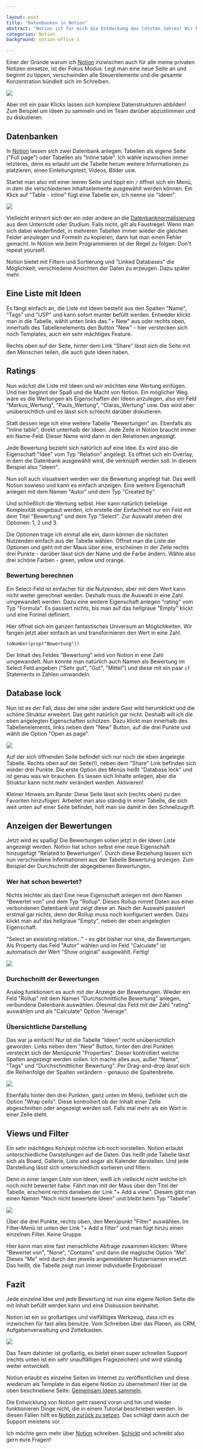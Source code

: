```yaml
---

layout: post
title: "Datenbanken in Notion"
abstract: "Notion ist für mich die Entdeckung des letzten Jahres! Wir haben es urspünglich als Firmen-Wiki eingesetzt um unser Wissen besser zu strukturieren, aber jeden Tag übernimmt es mehr Aufgaben. Notion ist ein Werkzeug, mit dem praktisch alles umgesetzt werden kann. Zum Beispiel eine Seite um sich gemeinsam über Ideen auszutauschen."
categories: Notion
background: notion-office-1

---
```


Einer der Gründe warum ich [Notion](https://www.notion.so) inzwischen auch für alle meine privaten Notizen einsetze, ist der Fokus Modus. Legt man eine neue Seite an und beginnt zu tippen, verschwinden alle Steuerelemente und die gesamte Konzentration bündlelt sich im Schreiben.

<img src="../img/notion/fokus.png" class="full-width">

Aber mit ein paar Klicks lassen sich komplexe Datenstrukturen abbilden! Zum Beispiel um Ideen zu sammeln und im Team darüber abzustimmen und zu diskutieren.


## Datenbanken

In [Notion](https://www.notion.so) lassen sich zwei Datenbank anlegen: Tabellen als eigene Seite ("Full page") oder Tabellen als "Inline table". Ich wähle inzwischen immer letzteres, denn es erlaubt um die Tabelle herum weitere Informationen zu platzieren, einen Einleitungstext, Videos, Bilder usw.

Startet man also mit einer leeren Seite und tippt ein `/` öffnet sich ein Menü, in dem die verschiedenen Inhaltselemente ausgewählt werden können. Ein Klick auf "Table - inline" fügt eine Tabelle ein, ich nenne sie "Ideen". 

<img src="../img/notion/add_content.png" class="full-width">

Vielleicht erinnert sich der ein oder andere an die [Datenbanknormalisierung](https://de.wikipedia.org/wiki/Normalisierung_(Datenbank)) aus dem Unterricht oder Studium. Falls nicht, gilt als Faustregel: Wenn man sich dabei wiederfindet, in mehreren Tabellen immer wieder die gleichen Felder anzulegen und Formeln zu kopieren, dann hat man einen Fehler gemacht. In Notion wie beim Programmieren ist der Regel zu folgen: Don't repeat yourself.

Notion bietet mit Filtern und Sortierung und "Linked Databases" die Möglichkeit, verschiedene Ansichten der Daten zu erzeugen. Dazu später mehr.


## Eine Liste mit Ideen

Es fängt einfach an, die Liste mit Ideen besteht aus den Spalten "Name", "Tags" und "USP" und kann sofort munter befüllt werden. Entweder klickt man in die Tabelle, wählt unten links das "+ New" aus oder rechts oben, innerhalb des Tabellenelements den Button "New" - hier verstecken sich noch Templates, auch ein sehr mächtiges Feature.

Rechts oben auf der Seite, hinter dem Link "Share" lässt sich die Seite mit den Menschen teilen, die auch gute Ideen haben.


## Ratings

Nun wächst die Liste mit Ideen und wir möchten eine Wertung einfügen. Und hier beginnt der Spaß und die Macht von Notion. Ein möglicher Weg wäre es die Wertungen als Eigenschaften der Ideen anzulegen, also ein Feld "Markus_Wertung", "Pauls_Wertung", "Claras_Wertung" usw. Das wird aber unübersichtlich und es lässt sich schlecht darüber diskutieren.

Statt dessen lege ich eine weitere Tabelle "Bewertungen" an. Ebenfalls als "Inline table", direkt unterhalb der Ideen. Jede Zeile in Notion braucht immer ein Name-Feld. Dieser Name wird dann in den Relationen angezeigt.

Jede Bewertung bezieht sich natürlich auf eine Idee. Es wird also die Eigenschaft "Idee" vom Typ "Relation" angelegt. Es öffnet sich ein Overlay, in dem die Datenbank ausgewählt wird, die verknüpft werden soll. In diesem Beispiel also "Ideen".

Nun soll auch visualisiert werden wer die Bewertung angelegt hat. Das weiß Notion sowieso und kann es einfach anzeigen. Eine weitere Eigenschaft anlegen mit dem Namen "Autor" und dem Typ "Created by".

Und schließlich die Wertung selbst. Hier kann natürlich beliebige Komplexität eingebaut werden, ich erstelle der Einfachheit nur ein Feld mit dem Titel "Bewertung" und dem Typ "Select". Zur Auswahl stehen drei Optionen: 1, 2 und 3.

Die Optionen trage ich einmal alle ein, dann können die nächsten Nutzenden einfach aus der Tabelle wählen. Öffnet man die Liste der Optionen und geht mit der Maus über eine, erscheinen in der Zeile rechts drei Punkte - darüber lässt sich der Name und die Farbe ändern. Wähle also drei schöne Farben - green, yellow und orange.


### Bewertung berechnen

Ein Select-Feld ist einfacher für die Nutzenden, aber mit dem Wert kann nicht weiter gerechnet werden. Deshalb muss die Auswahl in eine Zahl umgewandelt werden. Dazu eine weitere Eigenschaft anlegen "rating" vom Typ "Formula". Es passiert nichts, bis man auf das hellgraue "Empty" klickt und eine Formel definiert.

Hier öffnet sich ein ganzen fantastisches Universum an Möglichkeiten. Wir fangen jetzt aber einfach an und transformieren den Wert in eine Zahl.

```
toNumber(prop("Bewertung"))
```

Der Inhalt des Feldes "Bewertung" wird von Notion in eine Zahl umgewandelt. Nun könnte man natürlich auch Namen als Bewertung im Select Feld angeben ("Sehr gut", "Gut", "Mittel") und diese mit ein paar `if` Statements in Zahlen umwandeln. 


## Database lock

Nun ist es der Fall, dass der eine oder andere Gast wild herumklickt und die schöne Struktur erweitert. Das geht natürlich gar nicht. Deshalb will ich die eben angelegten Eigenschaften schützen. Dazu klickt man innerhalb des Tabellenelements, links neben dem "New" Button, auf die drei Punkte und wählt die Option "Open as page".

<img src="../img/notion/database_lock.png" class="full-width">

Auf der sich öffnenden Seite befindet sich nur noch die eben angelegte Tabelle. Rechts oben auf der Seite(!), neben dem "Share" Link befinden sich wieder drei Punkte. Die erste Option des Menüs heißt "Database lock" und ist genau was wir brauchen. Es lassen sich Inhalte anlegen, aber die Struktur kann nicht mehr verändert werden. Aktivieren!

Kleiner Hinweis am Rande: Diese Seite lässt sich (rechts oben) zu den Favoriten hinzufügen. Arbeitet man also ständig in einer Tabelle, die sich weit unten auf einer Seite befindet, holt man sie damit in den Schnellzugriff.


## Anzeigen der Bewertungen

Jetzt wird es spaßig! Die Bewertungen sollen jetzt in der Ideen Liste angezeigt werden. Notion hat schon selbst eine neue Eigenschaft hinzugefügt "Related to Bewertungen". Durch diese Beziehung lassen sich nun verschiedene Informationen aus der Tabelle Bewertung anzeigen. Zum Beispiel der Durchschnitt der abgegebenen Bewertungen.


### Wer hat schon bewertet?

Nichts leichter als das! Eine neue Eigenschaft anlegen mit dem Namen "Bewertet von" und dem Typ "Rollup". Dieses Rollup nimmt Daten aus einer verbundenen Datenbank und zeigt diese an. Nach der Auswahl passiert erstmal gar nichts, denn der Rollup muss noch konfiguriert werden. Dazu klickt man auf das hellgraue "Empty", neben der eben angelegten Eigenschaft.

"Select an exisisting relation..." - es gibt bisher nur eine, die Bewertungen. Als Property das Feld "Autor" wählen und im Feld "Calculate" ist automatisch der Wert "Show original" ausgewählt. Fertig!

<img src="../img/notion/rollup.png" class="full-width">


### Durchschnitt der Bewertungen

Analog funktioniert es auch mit der Anzeige der Bewertungen. Wieder ein Feld "Rollup" mit dem Namen "Durchschnittliche Bewertung" anlegen, verbundene Datenbank auswählen. Diesmal das Feld mit der Zahl "rating" auswählen und als "Calculate" Option "Average".


### Übersichtliche Darstellung

Das war ja einfach! Nur ist die Tabelle "Ideen" recht unübersichtlich geworden. Links neben dem "New" Button, hinter den drei Punkten versteckt sich der Menüpunkt "Properties". Dieser kontrolliert welche Spalten angezeigt werden sollen. Ich mache alles aus, außer "Name", "Tags" und "Durchschnittlicher Bewertung". Per Drag-and-drop lässt sich die Reihenfolge der Spalten verändern - genauso die Spaltenbreite.

<img src="../img/notion/properties.png" class="full-width">

Ebenfalls hinter den drei Punkten, ganz unten im Menü, befindet sich die Option "Wrap cells". Diese kontrolliert ob der Inhalt einer Zelle abgeschnitten oder angezeigt werden soll. Falls mal mehr als ein Wort in einer Zelle steht.


## Views und Filter

Ein sehr mächtiges Konzept möchte ich noch vorstellen. Notion erlaubt unterschiedliche Darstellungen auf die Daten. Das heißt jede Tabelle lässt sich als Board, Gallerie, Liste und sogar als Kalender darstellen. Und jede Darstellung lässt sich unterschiedlich sortieren und filtern.

Denn in einer langen Liste von Ideen, weiß ich vielleicht nicht welche ich noch nicht bewertet habe. Fährt man mit der Maus über den Titel der Tabelle, erscheint rechts daneben der Link "+ Add a view". Diesem gibt man einen Namen "Noch nicht bewertete Ideen" und bleibt beim Typ "Tabelle". 

<img src="../img/notion/add_a_view.png" class="full-width">

Über die drei Punkte, rechts oben, den Menüpunkt "Filter" auswählen. Im Filter-Menü ist unten der Link "+ Add a filter" und man fügt hinzu einen einzelnen Filter. Keine Gruppe.

Hier kann man eine fast menschliche Abfrage zusammen klicken: Where "Bewertet von", "None", "Contains" und dann die magische Option "Me". Dieses "Me" wird durch den jeweils angemeldeten Nutzernamen ersetzt. Das heißt, die Tabelle zeigt nun immer individuelle Ergebnisse!


## Fazit

Jede einzelne Idee und jede Bewertung ist nun eine eigene Notion Seite die mit Inhalt befüllt werden kann und eine Diskussion beinhaltet.

Notion ist ein so großartiges und vielfältiges Werkzeug, dass ich es inzwischen für fast alles benutze. Vom Schreiben über das Planen, als CRM, Aufgabenverwaltung und Zettelkasten.

<img src="../img/notion/ideen_sammlung.png" class="full-width">

Das Team dahinter ist großartig, es bietet einen super schnellen Support (rechts unten ist ein sehr unauffälliges Fragezeichen) und wird ständig weiter entwickelt.

Notion erlaubt es einzelne Seiten im Internet zu veröffentlichen und diese wiederum als Template in das eigene Notion zu übernehmen! Hier ist die oben beschriebene Seite: [Gemeinsam Ideen sammeln](https://www.notion.so/Notion-Datenbanken-dd256bb0fdd74c57b079ad864fe6d4b5).

Die Entwicklung von Notion geht rasend voran und hin und wieder funktionieren Dinge nicht, die in einem Tutorial beschrieben werden. In diesen Fällen hilft es [Notion zurück zu setzen](https://www.notion.so/Reset-Notion-1b70196f1f6145d7a8695afc425d8699). Das schlägt dann auch der Support meistens vor.

Ich möchte gern mehr über [Notion](https://www.notion.so) schreiben. [Schickt](https://www.paul-lunow.de) und schreibt also gern eure Fragen!
